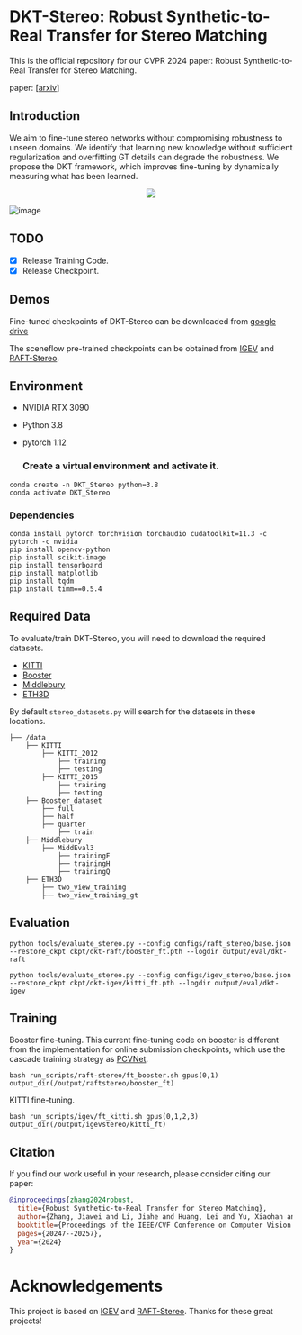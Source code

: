 # DKT-Stereo: Robust Synthetic-to-Real Transfer for Stereo Matching
This is the official repository for our CVPR 2024 paper: Robust Synthetic-to-Real Transfer for Stereo Matching.

paper: [[arxiv](https://arxiv.org/pdf/2403.07705)]

## Introduction
We aim to fine-tune stereo networks without compromising robustness to unseen domains. We identify that learning new knowledge without sufficient regularization and overfitting GT details can degrade the robustness. We propose the DKT framework, which improves fine-tuning by dynamically measuring what has been learned.


<p align="center">
  <img src="https://github.com/jiaw-z/DKT-Stereo/assets/66359549/9898679f-60c6-4624-92b4-4874a1ba3b53" />
</p>

![image](https://github.com/jiaw-z/DKT-Stereo/assets/66359549/3b115d58-f441-4d56-9bf4-67bf87b28ad6)




## TODO
- [x] Release Training Code.
- [x] Release Checkpoint.

## Demos
Fine-tuned checkpoints of DKT-Stereo can be downloaded from [google drive](https://drive.google.com/drive/folders/1EtBp8biVF21rYCc_gJHCW2sUkowWMPcR?usp=sharing)

The sceneflow pre-trained checkpoints can be obtained from [IGEV](https://github.com/gangweiX/IGEV) and [RAFT-Stereo](https://github.com/princeton-vl/RAFT-Stereo).

## Environment

* NVIDIA RTX 3090
* Python 3.8
* pytorch 1.12

  ### Create a virtual environment and activate it.

```
conda create -n DKT_Stereo python=3.8
conda activate DKT_Stereo
```
### Dependencies

```
conda install pytorch torchvision torchaudio cudatoolkit=11.3 -c pytorch -c nvidia
pip install opencv-python
pip install scikit-image
pip install tensorboard
pip install matplotlib 
pip install tqdm
pip install timm==0.5.4
```

## Required Data

To evaluate/train DKT-Stereo, you will need to download the required datasets. 
* [KITTI](http://www.cvlibs.net/datasets/kitti/eval_scene_flow.php?benchmark=stereo)
* [Booster](https://cvlab-unibo.github.io/booster-web/)
* [Middlebury](https://vision.middlebury.edu/stereo/submit3/)
* [ETH3D](https://www.eth3d.net/datasets#low-res-two-view-test-data)

By default `stereo_datasets.py` will search for the datasets in these locations. 

```
├── /data
    ├── KITTI
        ├── KITTI_2012
            ├── training
            ├── testing
        ├── KITTI_2015
            ├── training
            ├── testing
    ├── Booster_dataset
        ├── full
        ├── half
        ├── quarter
            ├── train
    ├── Middlebury
        ├── MiddEval3
            ├── trainingF
            ├── trainingH
            ├── trainingQ
    ├── ETH3D
        ├── two_view_training
        ├── two_view_training_gt

```

## Evaluation
```Shell
python tools/evaluate_stereo.py --config configs/raft_stereo/base.json --restore_ckpt ckpt/dkt-raft/booster_ft.pth --logdir output/eval/dkt-raft
```
```Shell
python tools/evaluate_stereo.py --config configs/igev_stereo/base.json --restore_ckpt ckpt/dkt-igev/kitti_ft.pth --logdir output/eval/dkt-igev
```
## Training
Booster fine-tuning. This current fine-tuning code on booster is different from the implementation for online submission checkpoints, which use the cascade training strategy as [PCVNet](https://github.com/jiaxiZeng/Parameterized-Cost-Volume-for-Stereo-Matching).
```Shell
bash run_scripts/raft-stereo/ft_booster.sh gpus(0,1) output_dir(/output/raftstereo/booster_ft)
```

KITTI fine-tuning.
```Shell
bash run_scripts/igev/ft_kitti.sh gpus(0,1,2,3) output_dir(/output/igevstereo/kitti_ft)
```


## Citation

If you find our work useful in your research, please consider citing our paper:

```bibtex
@inproceedings{zhang2024robust,
  title={Robust Synthetic-to-Real Transfer for Stereo Matching},
  author={Zhang, Jiawei and Li, Jiahe and Huang, Lei and Yu, Xiaohan and Gu, Lin and Zheng, Jin and Bai, Xiao},
  booktitle={Proceedings of the IEEE/CVF Conference on Computer Vision and Pattern Recognition},
  pages={20247--20257},
  year={2024}
}
```


# Acknowledgements

This project is based on [IGEV](https://github.com/gangweiX/IGEV) and [RAFT-Stereo](https://github.com/princeton-vl/RAFT-Stereo). Thanks for these great projects!
